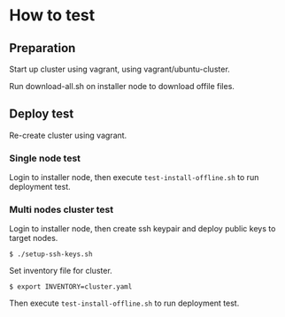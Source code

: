 # How to test

## Preparation

Start up cluster using vagrant, using vagrant/ubuntu-cluster.

Run download-all.sh on installer node to download offile files.

## Deploy test

Re-create cluster using vagrant.

### Single node test

Login to installer node, then execute `test-install-offline.sh` to run deployment test.

### Multi nodes cluster test

Login to installer node, then create ssh keypair and deploy public keys to target nodes.

    $ ./setup-ssh-keys.sh

Set inventory file for cluster.

    $ export INVENTORY=cluster.yaml

Then execute `test-install-offline.sh` to run deployment test.
